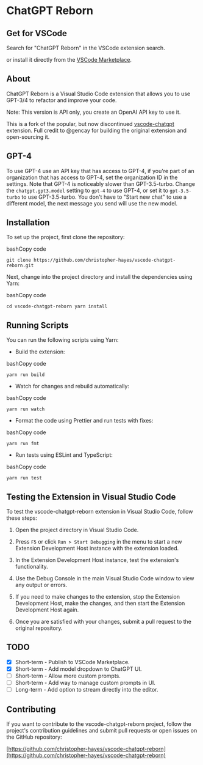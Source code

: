 # ChatGPT Reborn

## Get for VSCode

Search for "ChatGPT Reborn" in the VSCode extension search.

or install it directly from the [VSCode Marketplace](https://marketplace.visualstudio.com/items?itemName=chris-hayes.chatgpt-reborn).

## About

ChatGPT Reborn is a Visual Studio Code extension that allows you to use GPT-3/4 to refactor and improve your code.

Note: This version is API only, you create an OpenAI API key to use it.

This is a fork of the popular, but now discontinued [vscode-chatgpt](https://github.com/gencay/vscode-chatgpt) extension. Full credit to @gencay for building the original extension and open-sourcing it.

## GPT-4

To use GPT-4 use an API key that has access to GPT-4, if you're part of an organization that has access to GPT-4, set the organization ID in the settings. Note that GPT-4 is noticeably slower than GPT-3.5-turbo. Change the `chatgpt.gpt3.model` setting to `gpt-4` to use GPT-4, or set it to `gpt-3.5-turbo` to use GPT-3.5-turbo. You don't have to "Start new chat" to use a different model, the next message you send will use the new model.

## Installation

To set up the project, first clone the repository:

bashCopy code

`git clone https://github.com/christopher-hayes/vscode-chatgpt-reborn.git`

Next, change into the project directory and install the dependencies using Yarn:

bashCopy code

`cd vscode-chatgpt-reborn
yarn install`

## Running Scripts

You can run the following scripts using Yarn:

- Build the extension:

bashCopy code

`yarn run build`

- Watch for changes and rebuild automatically:

bashCopy code

`yarn run watch`

- Format the code using Prettier and run tests with fixes:

bashCopy code

`yarn run fmt`

- Run tests using ESLint and TypeScript:

bashCopy code

`yarn run test`

## Testing the Extension in Visual Studio Code

To test the vscode-chatgpt-reborn extension in Visual Studio Code, follow these steps:

1. Open the project directory in Visual Studio Code.

2. Press `F5` or click `Run > Start Debugging` in the menu to start a new Extension Development Host instance with the extension loaded.

3. In the Extension Development Host instance, test the extension's functionality.

4. Use the Debug Console in the main Visual Studio Code window to view any output or errors.

5. If you need to make changes to the extension, stop the Extension Development Host, make the changes, and then start the Extension Development Host again.

6. Once you are satisfied with your changes, submit a pull request to the original repository.

## TODO

- [x] Short-term - Publish to VSCode Marketplace.
- [x] Short-term - Add model dropdown to ChatGPT UI.
- [ ] Short-term - Allow more custom prompts.
- [ ] Short-term - Add way to manage custom prompts in UI.
- [ ] Long-term - Add option to stream directly into the editor.

## Contributing

If you want to contribute to the vscode-chatgpt-reborn project, follow the project's contribution guidelines and submit pull requests or open issues on the GitHub repository:

[https://github.com/christopher-hayes/vscode-chatgpt-reborn](https://github.com/christopher-hayes/vscode-chatgpt-reborn)
